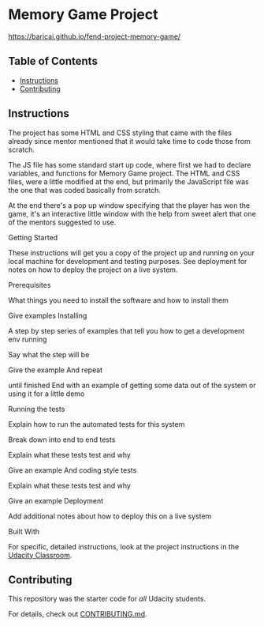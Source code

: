 

# Memory Game Project

https://baricai.github.io/fend-project-memory-game/


## Table of Contents

* [Instructions](#instructions)
* [Contributing](#contributing)

## Instructions

The project has some HTML and CSS styling that came with the files already since mentor mentioned that it would take time to code those from scratch.

The JS file has some standard start up code, where first we had to declare variables, and functions for Memory Game project. The HTML and CSS files, were a little modified at the end, but primarily the JavaScript file was the one that was coded basically from scratch.

At the end there's a pop up window specifying that the player has won the game, it's an interactive little window with the help from sweet alert that one of the mentors suggested to use.

Getting Started

These instructions will get you a copy of the project up and running on your local machine for development and testing purposes. See deployment for notes on how to deploy the project on a live system.

Prerequisites

What things you need to install the software and how to install them

Give examples
Installing

A step by step series of examples that tell you how to get a development env running

Say what the step will be

Give the example
And repeat

until finished
End with an example of getting some data out of the system or using it for a little demo

Running the tests

Explain how to run the automated tests for this system

Break down into end to end tests

Explain what these tests test and why

Give an example
And coding style tests

Explain what these tests test and why

Give an example
Deployment

Add additional notes about how to deploy this on a live system

Built With


For specific, detailed instructions, look at the project instructions in the [Udacity Classroom](https://classroom.udacity.com/me).

## Contributing

This repository was the starter code for _all_ Udacity students. 

For details, check out [CONTRIBUTING.md](CONTRIBUTING.md).
